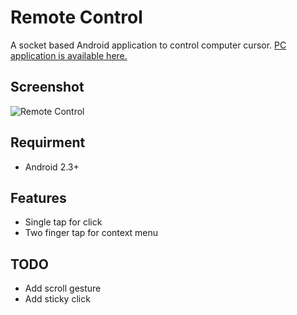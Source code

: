 Remote Control
==============

A socket based Android application to control computer cursor.
[PC application is available here.](https://github.com/minhazul-haque/RemoteControl-server)

## Screenshot ##
![Remote Control](http://i.imgur.com/LLafdq7.png)

## Requirment ##
* Android 2.3+

## Features ##
* Single tap for click
* Two finger tap for context menu

## TODO ##
* Add scroll gesture
* Add sticky click
